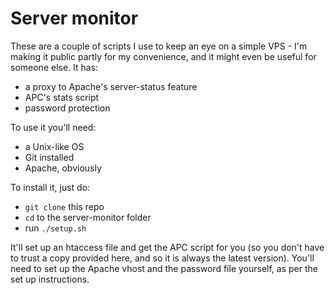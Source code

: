 Server monitor
===

These are a couple of scripts I use to keep an eye on a simple VPS - I'm making
it public partly for my convenience, and it might even be useful for someone
else. It has:

- a proxy to Apache's server-status feature
- APC's stats script
- password protection

To use it you'll need:

- a Unix-like OS
- Git installed
- Apache, obviously

To install it, just do:

- `git clone` this repo
- `cd` to the server-monitor folder
- run `./setup.sh`

It'll set up an htaccess file and get the APC script for you (so you don't have
to trust a copy provided here, and so it is always the latest version). You'll
need to set up the Apache vhost and the password file yourself, as per the
set up instructions.
